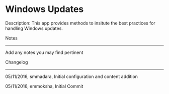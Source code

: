 Windows Updates
===========

Description: This app provides methods to insitute the best practices for handling Windows updates.


Notes

----

Add any notes you may find pertinent
 


Changelog

----
05/11/2016, smmadara, Initial configuration and content addition

05/11/2016, emmoksha, Initial Commit
